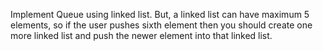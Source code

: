 Implement Queue using linked list. 
 But, a linked list can have maximum 5 elements, so if the user pushes sixth element then 
 you should create one more linked list and push the newer element into that linked list.
